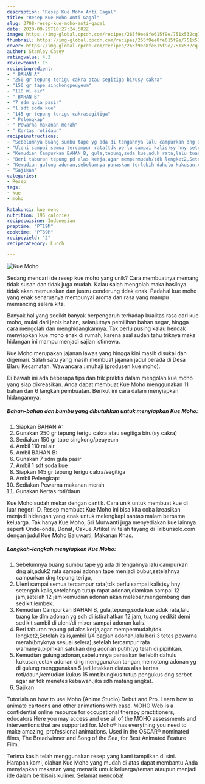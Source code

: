 ```yaml
---
description: "Resep Kue Moho Anti Gagal"
title: "Resep Kue Moho Anti Gagal"
slug: 3708-resep-kue-moho-anti-gagal
date: 2020-09-25T10:27:24.582Z
image: https://img-global.cpcdn.com/recipes/265f9ee8fe615f9e/751x532cq70/kue-moho-foto-resep-utama.jpg
thumbnail: https://img-global.cpcdn.com/recipes/265f9ee8fe615f9e/751x532cq70/kue-moho-foto-resep-utama.jpg
cover: https://img-global.cpcdn.com/recipes/265f9ee8fe615f9e/751x532cq70/kue-moho-foto-resep-utama.jpg
author: Stanley Casey
ratingvalue: 4.3
reviewcount: 15
recipeingredient:
- " BAHAN A"
- "250 gr tepung terigu cakra atau segitiga birusy cakra"
- "150 gr tape singkongpeuyeum"
- "110 ml air"
- " BAHAN B"
- "7 sdm gula pasir"
- "1 sdt soda kue"
- "145 gr tepung terigu cakrasegitiga"
- " Pelengkap"
- " Pewarna makanan merah"
- " Kertas rotidaun"
recipeinstructions:
- "Sebelumnya buang sumbu tape yg ada di tengahnya lalu campurkan dng air,aduk2 rata sampai adonan tape menjadi bubur,setelahnya campurkan dng tepung terigu,"
- "Uleni sampai semua tercampur rata(tdk perlu sampai kalis)sy hny setengah kalis,setelahnya tutup rapat adonan,diamkan sampai 12 jam,setelah 12 jam kemudian adonan akan melebar,mengembang dan sedikit lembek."
- "Kemudian Campurkan BAHAN B, gula,tepung,soda kue,aduk rata,lalu tuang ke dlm adonan yg sdh di istirahatkan 12 jam, tuang sedikit demi sedikit sambil di uleni/di mixer sampai adonan kalis."
- "Beri taburan tepung pd alas kerja,agar mempermudah/tdk lengket2,Setelah kalis,ambil 1/4 bagian adonan,lalu beri 3 tetes pewarna merah(bnyknya sesuai selera),setelah tercampur rata warnanya,pipihkan.satukan dng adonan putih(yg telah di pipihkan."
- "Kemudian gulung adonan,sebelumnya panaskan terlebih dahulu kukusan,cetak adonan dng menggunakan tangan,memotong adonan yg di gulung menggunakan 5 jari,letakkan diatas alas kertas roti/daun,kemudian kukus 15 mnt.bungkus tutup pengukus dng serbet agar air tdk menetes kebawah.jika sdh matang angkat."
- "Sajikan"
categories:
- Resep
tags:
- kue
- moho

katakunci: kue moho 
nutrition: 196 calories
recipecuisine: Indonesian
preptime: "PT19M"
cooktime: "PT39M"
recipeyield: "2"
recipecategory: Lunch

---
```



![Kue Moho](https://img-global.cpcdn.com/recipes/265f9ee8fe615f9e/751x532cq70/kue-moho-foto-resep-utama.jpg)

Sedang mencari ide resep kue moho yang unik? Cara membuatnya memang tidak susah dan tidak juga mudah. Kalau salah mengolah maka hasilnya tidak akan memuaskan dan justru cenderung tidak enak. Padahal kue moho yang enak seharusnya mempunyai aroma dan rasa yang mampu memancing selera kita.

Banyak hal yang sedikit banyak berpengaruh terhadap kualitas rasa dari kue moho, mulai dari jenis bahan, selanjutnya pemilihan bahan segar, hingga cara mengolah dan menghidangkannya. Tak perlu pusing kalau hendak menyiapkan kue moho enak di rumah, karena asal sudah tahu triknya maka hidangan ini mampu menjadi sajian istimewa.

Kue Moho merupakan jajanan lawas yang hingga kini masih disukai dan digemari. Salah satu yang masih membuat jajanan jadul berada di Desa Blaru Kecamatan. Wawancara : muhaji (produsen kue moho).


Di bawah ini ada beberapa tips dan trik praktis dalam mengolah kue moho yang siap dikreasikan. Anda dapat membuat Kue Moho menggunakan 11 bahan dan 6 langkah pembuatan. Berikut ini cara dalam menyiapkan hidangannya.

<!--inarticleads1-->

##### Bahan-bahan dan bumbu yang dibutuhkan untuk menyiapkan Kue Moho:

1. Siapkan  BAHAN A:
1. Gunakan 250 gr tepung terigu cakra atau segitiga biru(sy cakra)
1. Sediakan 150 gr tape singkong/peuyeum
1. Ambil 110 ml air
1. Ambil  BAHAN B:
1. Gunakan 7 sdm gula pasir
1. Ambil 1 sdt soda kue
1. Siapkan 145 gr tepung terigu cakra/segitiga
1. Ambil  Pelengkap:
1. Sediakan  Pewarna makanan merah
1. Gunakan  Kertas roti/daun


Kue Moho sudah mekar dengan cantik. Cara unik untuk membuat kue di luar negeri :D. Resep membuat Kue Moho ini bisa kita coba kreasikan menjadi hidangan yang enak untuk melengkapi santap malam bersama keluarga. Tak hanya Kue Moho, Sri Murwanti juga menyediakan kue lainnya seperti Onde-onde, Donat, Cakue Artikel ini telah tayang di Tribunsolo.com dengan judul Kue Moho Baluwarti, Makanan Khas. 

<!--inarticleads2-->

##### Langkah-langkah menyiapkan Kue Moho:

1. Sebelumnya buang sumbu tape yg ada di tengahnya lalu campurkan dng air,aduk2 rata sampai adonan tape menjadi bubur,setelahnya campurkan dng tepung terigu,
1. Uleni sampai semua tercampur rata(tdk perlu sampai kalis)sy hny setengah kalis,setelahnya tutup rapat adonan,diamkan sampai 12 jam,setelah 12 jam kemudian adonan akan melebar,mengembang dan sedikit lembek.
1. Kemudian Campurkan BAHAN B, gula,tepung,soda kue,aduk rata,lalu tuang ke dlm adonan yg sdh di istirahatkan 12 jam, tuang sedikit demi sedikit sambil di uleni/di mixer sampai adonan kalis.
1. Beri taburan tepung pd alas kerja,agar mempermudah/tdk lengket2,Setelah kalis,ambil 1/4 bagian adonan,lalu beri 3 tetes pewarna merah(bnyknya sesuai selera),setelah tercampur rata warnanya,pipihkan.satukan dng adonan putih(yg telah di pipihkan.
1. Kemudian gulung adonan,sebelumnya panaskan terlebih dahulu kukusan,cetak adonan dng menggunakan tangan,memotong adonan yg di gulung menggunakan 5 jari,letakkan diatas alas kertas roti/daun,kemudian kukus 15 mnt.bungkus tutup pengukus dng serbet agar air tdk menetes kebawah.jika sdh matang angkat.
1. Sajikan


Tutorials on how to use Moho (Anime Studio) Debut and Pro. Learn how to animate cartoons and other animations with ease. MOHO Web is a confidential online resource for occupational therapy practitioners, educators Here you may access and use all of the MOHO assessments and interventions that are supported for. Moho® has everything you need to make amazing, professional animations. Used in the OSCAR® nominated films, The Breadwinner and Song of the Sea, for Best Animated Feature Film. 

Terima kasih telah menggunakan resep yang kami tampilkan di sini. Harapan kami, olahan Kue Moho yang mudah di atas dapat membantu Anda menyiapkan makanan yang menarik untuk keluarga/teman ataupun menjadi ide dalam berbisnis kuliner. Selamat mencoba!
